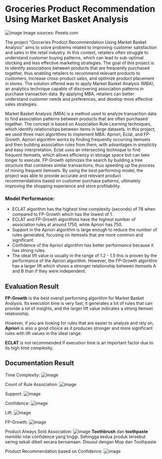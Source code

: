 # Groceries Product Recommendation Using Market Basket Analysis

![image](https://github.com/roniantoniius/Groceries-Product-Recommendation-Using-Market-Basket-Analysis-FP-Growth/assets/121453378/5b5da1ba-611a-4128-b6b7-1f029ad70919)
Image sources: Pexels.com

The project "Groceries Product Recommendation Using Market Basket Analysis" aims to solve problems related to improving customer satisfaction and sales in the retail industry. In this context, retailers often struggle to understand customer buying patterns, which can lead to sub-optimal stocking and less effective marketing strategies. The goal of this project is to identify associations between products that are frequently purchased together, thus enabling retailers to recommend relevant products to customers, increase cross-product sales, and optimize product placement in stores. The solution offered was to apply Market Basket Analysis (MBA), an analytics technique capable of discovering association patterns in purchase transaction data. By applying MBA, retailers can better understand customer needs and preferences, and develop more effective sales strategies.

Market Basket Analysis (MBA) is a method used to analyze transaction data to find association patterns between products that are often purchased together. The concept is based on Association Rule Learning techniques, which identify relationships between items in large datasets. In this project, we used three main algorithms to implement MBA: Apriori, Eclat, and FP-Growth. Apriori algorithm works by finding frequently occurring itemsets and then building association rules from them, with advantages in simplicity and easy interpretation. Eclat uses an intersecting technique to find frequent itemsets, which allows efficiency in storage space but can take longer to execute. FP-Growth optimizes the search by building a tree structure that combines similar transactions, thus speeding up the process of mining frequent itemsets. By using the best performing model, the project was able to provide accurate and relevant product recommendations based on customer purchase patterns, ultimately improving the shopping experience and store profitability.


### Model Performance:
- ECLAT algorithm has the highest time complexity (seconds) of 78 when compared to FP-Growth which has the lowest of 1.
- ECLAT and FP-Growth algorithms have the highest number of association rules at around 1750, while Apriori has 750.
- Support in the Apriori algorithm is large enough to reduce the number of rules generated, focusing on itemsets that are more common and significant.
- Confidence of the Apriori algorithm has better performance because it has strong rules.
- The ideal lift value is usually in the range of 1.2 - 1.5 this is proven by the performance of the Apriori algorithm. However, the FP-Growth algorithm has a larger lift which shows a stronger relationship between itemsets A and B than if they were independent.


## Evaluation Result

**FP-Growth** is the best overall performing algorithm for Market Basket Analysis. Its execution time is very fast, it generates a lot of rules that can provide a lot of insights, and the larger lift value indicates a strong itemset relationship.

However, if you are looking for rules that are easier to analyze and rely on, **Apriori** is also a good choice as it produces stronger and more significant rules with lift values in the ideal range.

**ECLAT** is not recommended if execution time is an important factor due to its high time complexity.


## Documentation Result
Time Complexity:
![image](https://github.com/roniantoniius/Groceries-Product-Recommendation-Using-Market-Basket-Analysis-FP-Growth/assets/121453378/9b927602-1a75-40ad-9cdd-0794718bd4eb)

Count of Rule Association:
![image](https://github.com/roniantoniius/Groceries-Product-Recommendation-Using-Market-Basket-Analysis-FP-Growth/assets/121453378/a6c63c1a-ed00-4e74-aca5-8bc95bb2cbfc)

Support:
![image](https://github.com/roniantoniius/Groceries-Product-Recommendation-Using-Market-Basket-Analysis-FP-Growth/assets/121453378/233a000b-e0a0-479c-b64c-77fda428365f)

Confidence:
![image](https://github.com/roniantoniius/Groceries-Product-Recommendation-Using-Market-Basket-Analysis-FP-Growth/assets/121453378/8cbb991f-fab5-48e1-ad2f-a410c8f414e3)

Lift:
![image](https://github.com/roniantoniius/Groceries-Product-Recommendation-Using-Market-Basket-Analysis-FP-Growth/assets/121453378/1eb7f245-f884-432c-b722-9b376d4f130b)

FP-Growth:
![image](https://github.com/roniantoniius/Groceries-Product-Recommendation-Using-Market-Basket-Analysis-FP-Growth/assets/121453378/6d4fd855-a7b6-40ce-b746-a16a2ae12b89)

Product Always Sold Association:
![image](https://github.com/roniantoniius/Groceries-Product-Recommendation-Using-Market-Basket-Analysis-FP-Growth/assets/121453378/ecc5be14-8f25-475b-8543-ce6fdb7f113f)
**Toothbrush** dan **toothpaste** memiliki nilai confidence yang tinggi. Sehingga kedua produk tersebut sering sekali dibeli secara bersamaan. Disusul dengan Mop dan Toothpaste

Product Recommendation based on Confidence:
![image](https://github.com/roniantoniius/Groceries-Product-Recommendation-Using-Market-Basket-Analysis-FP-Growth/assets/121453378/1c48ef7e-bd35-4222-a420-677786849451)




